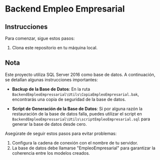 # Backend Empleo Empresarial

## Instrucciones

Para comenzar, sigue estos pasos:

1. Clona este repositorio en tu máquina local.

## Nota

Este proyecto utiliza SQL Server 2016 como base de datos. A continuación, se detallan algunas instrucciones importantes:

- **Backup de la Base de Datos**: En la ruta `BackendEmpleoEmpressarial\Utils\CopiaEmpleoEmpresarial.bak`, encontrarás una copia de seguridad de la base de datos.

- **Script de Generación de la Base de Datos**: Si por alguna razón la restauración de la base de datos falla, puedes utilizar el script en `BackendEmpleoEmpressarial\Utils\scriptEmpleoEmpresarial.sql` para generar la base de datos desde cero.

Asegúrate de seguir estos pasos para evitar problemas:

1. Configura la cadena de conexión con el nombre de tu servidor.
2. La base de datos debe llamarse "EmpleoEmpresarial" para garantizar la coherencia entre los modelos creados.

